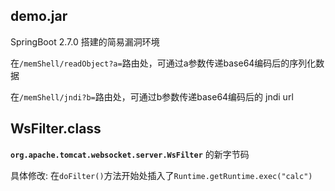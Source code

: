 ## demo.jar

SpringBoot 2.7.0 搭建的简易漏洞环境

在`/memShell/readObject?a=`路由处，可通过a参数传递base64编码后的序列化数据

在`/memShell/jndi?b=`路由处，可通过b参数传递base64编码后的 jndi url

## WsFilter.class

**`org.apache.tomcat.websocket.server.WsFilter`** 的新字节码

具体修改:  在`doFilter()`方法开始处插入了`Runtime.getRuntime.exec("calc")` 

